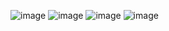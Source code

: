![image](https://github.com/Chirag2903/Expense-Management-System/assets/100855095/d7a0f143-bd34-46b0-8259-13d9d4cc1479)
![image](https://github.com/Chirag2903/Expense-Management-System/assets/100855095/7ae41039-773f-474f-a496-de0f49959b80)
![image](https://github.com/Chirag2903/Expense-Management-System/assets/100855095/6b27931c-2aaf-498a-85ae-87ac5111686e)
![image](https://github.com/Chirag2903/Expense-Management-System/assets/100855095/6d877e6f-6051-4f91-96fc-2295492d142e)
